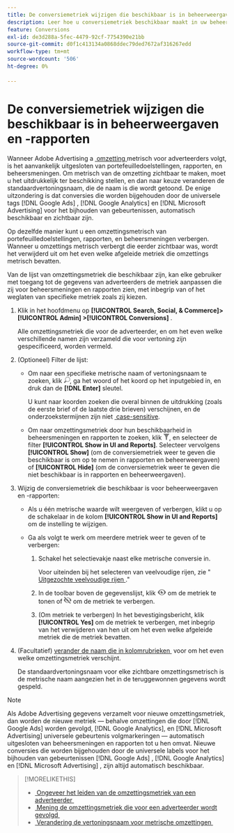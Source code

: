 ```yaml
---
title: De conversiemetriek wijzigen die beschikbaar is in beheerweergaven en -rapporten
description: Leer hoe u conversiemetriek beschikbaar maakt in uw beheerweergaven en -rapporten.
feature: Conversions
exl-id: de3d288a-5fec-4479-92cf-7754390e21bb
source-git-commit: d0f1c413134a0868ddec79ded7672af316267edd
workflow-type: tm+mt
source-wordcount: '506'
ht-degree: 0%

---
```


# De conversiemetriek wijzigen die beschikbaar is in beheerweergaven en -rapporten

Wanneer Adobe Advertising a [&#x200B; omzetting &#x200B;](/help/search-social-commerce/glossary.md#c-d) metrisch voor adverteerders volgt, is het aanvankelijk uitgesloten van portefeuilledoelstellingen, rapporten, en beheersmeningen. Om metrisch van de omzetting zichtbaar te maken, moet u het uitdrukkelijk ter beschikking stellen, en dan naar keuze veranderen de standaardvertoningsnaam, die de naam is die wordt getoond. De enige uitzondering is dat conversies die worden bijgehouden door de universele tags [!DNL Google Ads] , [!DNL Google Analytics] en [!DNL Microsoft Advertising] voor het bijhouden van gebeurtenissen, automatisch beschikbaar en zichtbaar zijn.

Op dezelfde manier kunt u een omzettingsmetrisch van portefeuilledoelstellingen, rapporten, en beheersmeningen verbergen. Wanneer u omzettings metrisch verbergt die eerder zichtbaar was, wordt het verwijderd uit om het even welke afgeleide metriek die omzettings metrisch bevatten.

Van de lijst van omzettingsmetriek die beschikbaar zijn, kan elke gebruiker met toegang tot de gegevens van adverteerders de metriek aanpassen die zij voor beheersmeningen en rapporten zien, met inbegrip van of het weglaten van specifieke metriek zoals zij kiezen.

1. Klik in het hoofdmenu op **[!UICONTROL Search, Social, & Commerce]> [!UICONTROL Admin] >[!UICONTROL Conversions]** .

   Alle omzettingsmetriek die voor de adverteerder, en om het even welke verschillende namen zijn verzameld die voor vertoning zijn gespecificeerd, worden vermeld.

1. (Optioneel) Filter de lijst:

   * Om naar een specifieke metrische naam of vertoningsnaam te zoeken, klik ![&#128279;](/help/search-social-commerce/assets/search.png " Onderzoek "), ga het woord of het koord op het inputgebied in, en druk dan de **[!DNL Enter]** sleutel.

     U kunt naar koorden zoeken die overal binnen de uitdrukking (zoals de eerste brief of de laatste drie brieven) verschijnen, en de onderzoekstermijnen zijn niet [&#x200B; case-sensitive &#x200B;](/help/search-social-commerce/glossary.md#c-d).

   * Om naar omzettingsmetriek door hun beschikbaarheid in beheersmeningen en rapporten te zoeken, klik ![&#128279;](/help/search-social-commerce/assets/filter.png " Filter van de Filter "), en selecteer de filter **[!UICONTROL Show in UI and Reports]**.  Selecteer vervolgens **[!UICONTROL Show]** (om de conversiemetriek weer te geven die beschikbaar is om op te nemen in rapporten en beheerweergaven) of **[!UICONTROL Hide]** (om de conversiemetriek weer te geven die niet beschikbaar is in rapporten en beheerweergaven).

1. Wijzig de conversiemetriek die beschikbaar is voor beheerweergaven en -rapporten:

   * Als u één metrische waarde wilt weergeven of verbergen, klikt u op de schakelaar in de kolom **[!UICONTROL Show in UI and Reports]** om de instelling te wijzigen.

   * Ga als volgt te werk om meerdere metriek weer te geven of te verbergen:

      1. Schakel het selectievakje naast elke metrische conversie in.

         Voor uiteinden bij het selecteren van veelvoudige rijen, zie &quot;[&#x200B; Uitgezochte veelvoudige rijen &#x200B;](/help/search-social-commerce/common-tasks/navigation-editing-selection/multiple-rows-select.md).&quot;

      1. In de toolbar boven de gegevenslijst, klik ![&#x200B; tonen &#x200B;](/help/search-social-commerce/assets/show.png " ") om de metriek te tonen of ![Verbergen](/help/search-social-commerce/assets/hide.png "Verbergen") om de metriek te verbergen.

      1. (Om metriek te verbergen) In het bevestigingsbericht, klik **[!UICONTROL Yes]** om de metriek te verbergen, met inbegrip van het verwijderen van hen uit om het even welke afgeleide metriek die de metriek bevatten.

1. (Facultatief) [&#x200B; verander de naam die in kolomrubrieken &#x200B;](conversion-metric-edit-display-name.md) voor om het even welke omzettingsmetriek verschijnt.

   De standaardvertoningsnaam voor elke zichtbare omzettingsmetrisch is de metrische naam aangezien het in de teruggewonnen gegevens wordt gespeld.

>[!NOTE]
>
>Als Adobe Advertising gegevens verzamelt voor nieuwe omzettingsmetriek, dan worden de nieuwe metriek — behalve omzettingen die door [!DNL Google Ads] worden gevolgd, [!DNL Google Analytics], en [!DNL Microsoft Advertising] universele gebeurtenis volgmarkeringen — automatisch uitgesloten van beheersmeningen en rapporten tot u hen omvat. Nieuwe conversies die worden bijgehouden door de universele labels voor het bijhouden van gebeurtenissen [!DNL Google Ads] , [!DNL Google Analytics] en [!DNL Microsoft Advertising] , zijn altijd automatisch beschikbaar.

>[!MORELIKETHIS]
>
>* [&#x200B; Ongeveer het leiden van de omzettingsmetriek van een adverteerder &#x200B;](conversion-metric-about.md)
>* [&#x200B; Mening de omzettingsmetriek die voor een adverteerder wordt gevolgd &#x200B;](conversion-metric-view-tracked.md)
>* [&#x200B; Verandering de vertoningsnaam voor metrische omzettingen &#x200B;](conversion-metric-edit-display-name.md)
